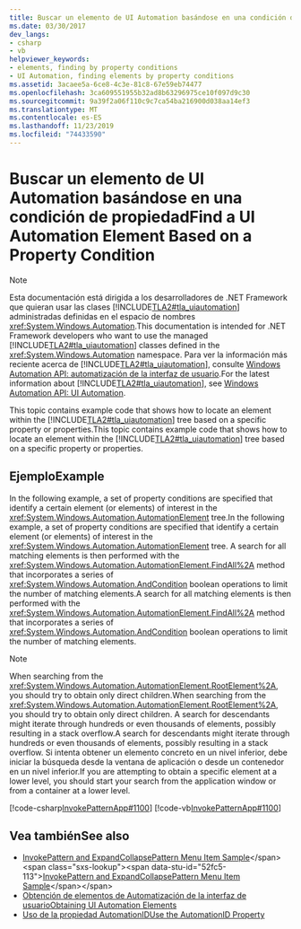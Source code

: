 ```yaml
---
title: Buscar un elemento de UI Automation basándose en una condición de propiedad
ms.date: 03/30/2017
dev_langs:
- csharp
- vb
helpviewer_keywords:
- elements, finding by property conditions
- UI Automation, finding elements by property conditions
ms.assetid: 3acaee5a-6ce8-4c3e-81c8-67e59eb74477
ms.openlocfilehash: 3ca609551955b32ad8b63296975ce10f097d9c30
ms.sourcegitcommit: 9a39f2a06f110c9c7ca54ba216900d038aa14ef3
ms.translationtype: MT
ms.contentlocale: es-ES
ms.lasthandoff: 11/23/2019
ms.locfileid: "74433590"
---
```

# <a name="find-a-ui-automation-element-based-on-a-property-condition"></a><span data-ttu-id="52fc5-102">Buscar un elemento de UI Automation basándose en una condición de propiedad</span><span class="sxs-lookup"><span data-stu-id="52fc5-102">Find a UI Automation Element Based on a Property Condition</span></span>
> [!NOTE]
> <span data-ttu-id="52fc5-103">Esta documentación está dirigida a los desarrolladores de .NET Framework que quieran usar las clases [!INCLUDE[TLA2#tla_uiautomation](../../../includes/tla2sharptla-uiautomation-md.md)] administradas definidas en el espacio de nombres <xref:System.Windows.Automation>.</span><span class="sxs-lookup"><span data-stu-id="52fc5-103">This documentation is intended for .NET Framework developers who want to use the managed [!INCLUDE[TLA2#tla_uiautomation](../../../includes/tla2sharptla-uiautomation-md.md)] classes defined in the <xref:System.Windows.Automation> namespace.</span></span> <span data-ttu-id="52fc5-104">Para ver la información más reciente acerca de [!INCLUDE[TLA2#tla_uiautomation](../../../includes/tla2sharptla-uiautomation-md.md)], consulte [Windows Automation API: automatización de la interfaz de usuario](/windows/win32/winauto/entry-uiauto-win32).</span><span class="sxs-lookup"><span data-stu-id="52fc5-104">For the latest information about [!INCLUDE[TLA2#tla_uiautomation](../../../includes/tla2sharptla-uiautomation-md.md)], see [Windows Automation API: UI Automation](/windows/win32/winauto/entry-uiauto-win32).</span></span>  
  
 <span data-ttu-id="52fc5-105">This topic contains example code that shows how to locate an element within the [!INCLUDE[TLA2#tla_uiautomation](../../../includes/tla2sharptla-uiautomation-md.md)] tree based on a specific property or properties.</span><span class="sxs-lookup"><span data-stu-id="52fc5-105">This topic contains example code that shows how to locate an element within the [!INCLUDE[TLA2#tla_uiautomation](../../../includes/tla2sharptla-uiautomation-md.md)] tree based on a specific property or properties.</span></span>  
  
## <a name="example"></a><span data-ttu-id="52fc5-106">Ejemplo</span><span class="sxs-lookup"><span data-stu-id="52fc5-106">Example</span></span>  
 <span data-ttu-id="52fc5-107">In the following example, a set of property conditions are specified that identify a certain element (or elements) of interest in the <xref:System.Windows.Automation.AutomationElement> tree.</span><span class="sxs-lookup"><span data-stu-id="52fc5-107">In the following example, a set of property conditions are specified that identify a certain element (or elements) of interest in the <xref:System.Windows.Automation.AutomationElement> tree.</span></span> <span data-ttu-id="52fc5-108">A search for all matching elements is then performed with the <xref:System.Windows.Automation.AutomationElement.FindAll%2A> method that incorporates a series of <xref:System.Windows.Automation.AndCondition> boolean operations to limit the number of matching elements.</span><span class="sxs-lookup"><span data-stu-id="52fc5-108">A search for all matching elements is then performed with the <xref:System.Windows.Automation.AutomationElement.FindAll%2A> method that incorporates a series of <xref:System.Windows.Automation.AndCondition> boolean operations to limit the number of matching elements.</span></span>  
  
> [!NOTE]
> <span data-ttu-id="52fc5-109">When searching from the <xref:System.Windows.Automation.AutomationElement.RootElement%2A>, you should try to obtain only direct children.</span><span class="sxs-lookup"><span data-stu-id="52fc5-109">When searching from the <xref:System.Windows.Automation.AutomationElement.RootElement%2A>, you should try to obtain only direct children.</span></span> <span data-ttu-id="52fc5-110">A search for descendants might iterate through hundreds or even thousands of elements, possibly resulting in a stack overflow.</span><span class="sxs-lookup"><span data-stu-id="52fc5-110">A search for descendants might iterate through hundreds or even thousands of elements, possibly resulting in a stack overflow.</span></span> <span data-ttu-id="52fc5-111">Si intenta obtener un elemento concreto en un nivel inferior, debe iniciar la búsqueda desde la ventana de aplicación o desde un contenedor en un nivel inferior.</span><span class="sxs-lookup"><span data-stu-id="52fc5-111">If you are attempting to obtain a specific element at a lower level, you should start your search from the application window or from a container at a lower level.</span></span>  
  
 [!code-csharp[InvokePatternApp#1100](../../../samples/snippets/csharp/VS_Snippets_Wpf/InvokePatternApp/CSharp/InvokePatternApp.cs#1100)]
 [!code-vb[InvokePatternApp#1100](../../../samples/snippets/visualbasic/VS_Snippets_Wpf/InvokePatternApp/VisualBasic/Client.vb#1100)]  
  
## <a name="see-also"></a><span data-ttu-id="52fc5-112">Vea también</span><span class="sxs-lookup"><span data-stu-id="52fc5-112">See also</span></span>

- <span data-ttu-id="52fc5-113">[InvokePattern and ExpandCollapsePattern Menu Item Sample](https://docs.microsoft.com/previous-versions/dotnet/netframework-3.5/ms771636(v=vs.90))</span><span class="sxs-lookup"><span data-stu-id="52fc5-113">[InvokePattern and ExpandCollapsePattern Menu Item Sample](https://docs.microsoft.com/previous-versions/dotnet/netframework-3.5/ms771636(v=vs.90))</span></span>
- [<span data-ttu-id="52fc5-114">Obtención de elementos de Automatización de la interfaz de usuario</span><span class="sxs-lookup"><span data-stu-id="52fc5-114">Obtaining UI Automation Elements</span></span>](obtaining-ui-automation-elements.md)
- [<span data-ttu-id="52fc5-115">Uso de la propiedad AutomationID</span><span class="sxs-lookup"><span data-stu-id="52fc5-115">Use the AutomationID Property</span></span>](use-the-automationid-property.md)
